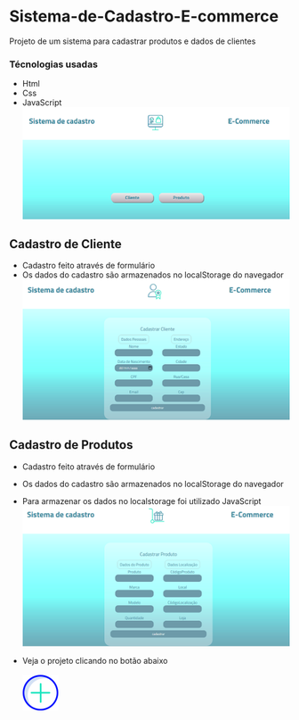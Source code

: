 # Sistema-de-Cadastro-E-commerce
Projeto de um sistema para cadastrar produtos e dados de clientes
### Técnologias usadas
* Html
* Css
* JavaScript <br/>
<img src="https://github.com/Riquecelo/Sistema-Ecommerce/blob/main/img/sistemaEcommerce.PNG"/> <br/>

## Cadastro de Cliente
* Cadastro feito através de formulário
* Os dados do cadastro são armazenados no localStorage do navegador<br/>
<img src="https://github.com/Riquecelo/Sistema-Ecommerce/blob/main/img/sistemaEcommerceC.PNG"/> <br/>

## Cadastro de Produtos
* Cadastro feito através de formulário
* Os dados do cadastro são armazenados no localStorage do navegador <br/>
* Para armazenar os dados no localstorage foi utilizado JavaScript
<img src="https://github.com/Riquecelo/Sistema-Ecommerce/blob/main/img/sistemaEcommerceP.PNG"/> <br/>

* Veja o projeto clicando no botão abaixo <br/><br/>
<a href="https://stupefied-austin-f82ec1.netlify.app"> <img src="https://github.com/Riquecelo/Sistema-Ecommerce/blob/main/img/adicionar.png"> <a/>
